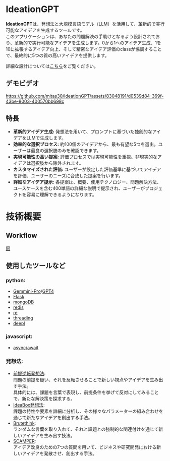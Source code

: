 # IdeationGPT
**IdeationGPT**は、発想法と大規模言語モデル（LLM）を活用して、革新的で実行可能なアイデアを生成するツールです。  
このアプリケーションは、あなたの問題解決の手助けとなるよう設計されており、革新的で実行可能なアイデアを生成します。0から1へのアイデア生成、1を10に拡張するアイデア向上、そして精密なアイデア評価のclassが協調することで、最終的に5つの質の高いアイデアを提供します。

詳細な設計については[こちら](リンク先URL)をご覧ください。

## デモビデオ
https://github.com/mitas30/IdeationGPT/assets/83048191/d0539d84-369f-43be-8003-400570bb698c

## 特長 

- **革新的アイデア生成:** 発想法を用いて、プロンプトに基づいた独創的なアイデアをLLMで生成します。
- **効率的な選択プロセス:** 約100個のアイデアから、最も有望な5つを選出。ユーザーは最良の選択肢のみを確認できます。
- **実現可能性の高い提案:** 評価プロセスでは実現可能性を重視。非現実的なアイデアは選択肢から除外されます。
- **カスタマイズされた評価:** ユーザーが設定した評価基準に基づいてアイデアを評価、ユーザーのニーズに合致した提案を行います。
- **詳細なアイデア提示:** 各提案は、概要、使用テクノロジー、問題解決方法、ユースケースを含む400単語の詳細な説明で提示され、ユーザーがプロジェクトを容易に理解できるようになります。


# 技術概要
## Workflow 
[図](URL)
## 使用したツールなど  
### python:
- [Gemmini-Pro](https://platform.openai.com/docs/api-reference/chat)/[GPT4](https://cloud.google.com/vertex-ai/docs/generative-ai/model-reference/gemini)
- [Flask](https://flask.palletsprojects.com/en/3.0.x/)
- [mongoDB](https://pymongo.readthedocs.io/en/stable/)  
- [redis](https://github.com/redis/redis-py)  
- [re](https://docs.python.org/ja/3.12/library/re.html)  
- [threading](https://docs.python.org/ja/3/library/threading.html)  
- [deepl](https://www.deepl.com/docs-api)  
### javascript:
- [async/await](https://developer.mozilla.org/ja/docs/Web/JavaScript/Reference/Statements/async_function)  
### 発想法:  
- [前提逆転発想法](https://diamond.jp/articles/-/16331):  
問題の前提を疑い、それを反転させることで新しい視点やアイデアを生み出す手法。  
具体的には、課題を言葉で表現し、前提条件を挙げて反対にしてみることで、新たな解決策を探求する。
- [IdeaBox発想法](https://ssaits.jp/promapedia/method/idea-box.html):  
課題の特性や要素を詳細に分析し、その様々なパラメーターの組み合わせを通じて新たなアイデアを創出する手法。
- [Brutethink](https://www.mycoted.com/Brutethink):  
ランダムな言葉を取り入れて、それと課題との強制的な関連付けを通じて新しいアイデアを生み出す技法。
- [SCAMPER](https://stockmark.co.jp/coevo/scamper):  
アイデア改良のための7つの質問を用いて、ビジネスや研究開発における新しいアイデアを発散させ、創出する手法。   
 



